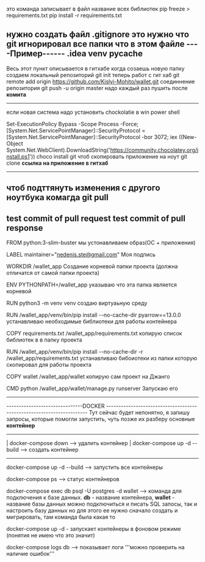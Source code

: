 это команда записывает в файл название всех библиотек
pip freeze > requirements.txt
pip install -r requirements.txt

нужно создать файл .gitignore это нужно что git игнорировал все папки что в этом файле
----Пример------
.idea
venv
__pycache__
----------------------------------------------------------------------------------------
Весь этот пункт описывается в гитхабе когда созаешь новую папку
создаем локальный репозиторий 
git init
теперь работ с гит хаб
git remote add origin https://github.com/Kislyi-Mohito/wallet.git соединнение репозитория
git push -u origin master надо каждый раз пушить после __комита__

----------------------------------------
если новая система
надо установить chockolatie
в win power shell

Set-ExecutionPolicy Bypass -Scope Process -Force; [System.Net.ServicePointManager]::SecurityProtocol = [System.Net.ServicePointManager]::SecurityProtocol -bor 3072; iex ((New-Object System.Net.WebClient).DownloadString('https://community.chocolatey.org/install.ps1'))
choco install git
чтоб скопировать приложение на ноут 
git clone __ссылка на приложение в гитхаб__
___________________________________________
чтоб подттянуть изменения с другого ноутбука комагда
git pull
---------------------------------------------------
test commit of pull request
test commit of pull response
--------------------------------------------------------------------------------------------
FROM python:3-slim-buster  мы устонавливаем образ(ОС + приложения)

LABEL maintainer="nedenis.ste@gmail.com"  Моя подпись

WORKDIR /wallet_app         Создание корневой папки проекта (должна отличатся от самой папки проекта)

ENV PYTHONPATH=/wallet_app   указываю что эта папка является корневой

RUN python3 -m venv venv     создаю виртуаьную среду 

RUN /wallet_app/venv/bin/pip install --no-cache-dir pyarrow==13.0.0     устанавливаю необходимые библиотеки для работы контейнера

COPY requirements.txt /wallet_app/requirements.txt              копирую список библиотек в в папку проекта

RUN /wallet_app/venv/bin/pip install --no-cache-dir -r /wallet_app/requirements.txt      устанавливаю бибоиотеки из папки которую скопировал для работы проекта

COPY wallet /wallet_app/wallet      копирую сам проект на Джанго

CMD python /wallet_app/wallet/manage.py runserver   Запускаю его

------------------------------------------------------------------------------------------------------------------
-------------------------------DOCKER ----------------------------------------------------------------------
Тут сейчас будет непонятно, я запишу запросы, которые помогли запустить, чуть позже их разберу
основные 
__контейнер__

____
|  docker-compose down --> удалить контейнер
|  docker-compose up -d --build --> создать контейнер
____

docker-compose up -d --build --> запустить все контейнеры

docker-compose ps --> статус контейнеров

docker-compose exec db psql -U postgres -d wallet --> команда для подключения к базе данных. 
__db__ - название контейнера, __wallet__ - название базы данных  можно подключиться и писать SQL запосы, так и настроить базу данных но для этого ее нужно 
сначало создать и мигрировать, там команда была какая то

docker-compose up -d - запускает контейнеры в фоновом режиме (понятия не имею что это значит)

docker-compose logs db --> показывает логи  '''можно проверить  на наличие ошибок'''
